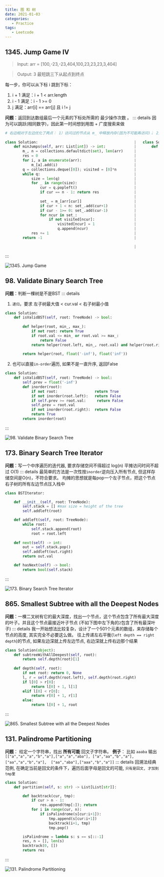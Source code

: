 ```yaml
---
title: 图 和 树
date: 2021-01-03
categories:
   - Practice
tags:
   - Leetcode
---
```


## 1345. Jump Game IV
> Input: arr = [100,-23,-23,404,100,23,23,23,3,404]

> Output: 3 最短跳三下从起点到终点

每一步，你可以从下标 i 跳到下标：
1. i + 1 满足：i + 1 < arr.length
2. i - 1 满足：i - 1 >= 0
3. j 满足：arr[i] == arr[j] 且 i != j

**问题**：返回到达数组最后一个元素的下标处所需的 最少操作次数 。
::: details
因为可以跳跃(相同数字)，因此第一时间想到用图 + 广度搜索来做
```python                            
# 右边相对于左边优化了两点： 1）访问过的节点从 m_ 中释放内存(因为不可能再访问)； 2） 对于每一个数字，不保存连续出现的index(除非首尾)
                                                                                                                                
class Solution:                                            |   class Solution:
    def minJumps(self, arr: List[int]) -> int:             |       def minJumps(self, arr: List[int]) -> int:
        m_, n = collections.defaultdict(set), len(arr)     |           m_, n = collections.defaultdict(list), len(arr)
        res = 0                                            |           res = 0 
        for i, a in enumerate(arr):                        |           for i, a in enumerate(arr):
            m_[a].add(i)                                   |               if len(m_[a]) > 1 and m_[a][-1] + 1 == i:
        q = collections.deque([0]); visited = [0]*n        |                   m_[a].pop()
        while q:                                           |               m_[a].append(i)
            size = len(q)                                  |           q = collections.deque([0]); visited = [0] * n
            for _ in range(size):                          |           while q:
                cur = q.popleft()                          |               size = len(q)
                if cur == n - 1: return res                |               for _ in range(size):
                                                           |                   cur = q.popleft()
                set_ = m_[arr[cur]]                        |                   if cur == n - 1: return res
                if cur + 1 < n: set_.add(cur+1)            |                   lst = m_[arr[cur]]
                if cur - 1>= 0: set_.add(cur-1)            |                   if cur + 1 < n: lst.append(cur+1)
                for ncur in set_:                          |                   if cur - 1>= 0: lst.append(cur-1)
                    if not visited[ncur]:                  |                   for ncur in lst:
                        visited[ncur] = 1                  |                       if not visited[ncur]:
                        q.append(ncur)                     |                           visited[ncur] = 1
            res += 1                                       |                           q.append(ncur)
        return -1                                          |                   m_[cur] = []

                                                           |               res += 1
```
:::

![1345. Jump Game](~@assets/lc-1345.png#center)

## 98. Validate Binary Search Tree 
**问题**：判断一棵树是不是BST
::: details
1. `递归`，要求 左子树最大值 < cur.val < 右子树最小值
```python                            
class Solution:
    def isValidBST(self, root: TreeNode) -> bool:
        
        def helper(root, min_, max_):
            if not root: return True
            if root.val <= min_ or root.val >= max_:
                return False
            return helper(root.left, min_, root.val) and helper(root.right, root.val, max_)
        
        return helper(root, float('-inf'), float('inf'))
```
2. 也可以直接`in-order`遍历, 如果不是一直升序, 返回False
```python
class Solution:
    def isValidBST(self, root: TreeNode) -> bool:
        self.prev = float('-inf')
        def inorder(root):
            if not root:                 return True
            if not inorder(root.left):   return False
            if self.prev >= root.val:     return False
            self.prev = root.val
            if not inorder(root.right):  return False
            return True
        return inorder(root)
```
:::

![98. Validate Binary Search Tree](~@assets/lc-98.png#center)

## 173. Binary Search Tree Iterator
**问题**：写一个中序遍历的迭代器, 要求存储空间不得超过 log(n) 平摊访问时间不超过 O(1)
::: details
最简单的方法是一次性按`inorder`逆向压入所有节点, 但这样存储空间是O(n)，不符合要求。 均摊的思想就是每pop一个左子节点，把这个节点右子树的所有左边节点压入栈中
```python                            
class BSTIterator:

    def __init__(self, root: TreeNode):
        self.stack = [] #max size = height of the tree
        self.addleft(root)

    def addleft(self, root: TreeNode):
        while root:
            self.stack.append(root)
            root = root.left
        
    def next(self) -> int:
        out = self.stack.pop()
        self.addleft(out.right)
        return out.val

    def hasNext(self) -> bool:
        return bool(self.stack)
```
:::

![173. Binary Search Tree Iterator](~@assets/lc-173.png#center)


## 865. Smallest Subtree with all the Deepest Nodes

**问题**：一棵二叉树有它的最大深度，找出一个节点，这个节点包含了所有最大深度的叶子。并且这个节点最接近叶子节点 (不如下图中左下角的`2`包含了所有最深叶子)
::: details
我一开始想法比较复杂，设计了一个501个元素的数组，来存储每个节点的高度, 其实完全不必要这么做。 往上传递左右平衡(`left depth == right depth`)的节点, 如果左边深就上传左边节点, 右边深就上传右边那个结果
```python
class Solution(object):
    def subtreeWithAllDeepest(self, root):
        return self.depth(root)[1]
        
    def depth(self, root):
        if not root: return 0, None
        l, r = self.depth(root.left), self.depth(root.right)
        if l[0] > r[0]:
            return l[0] + 1, l[1]
        elif l[0] < r[0]:
            return r[0] + 1, r[1]
        else:
            return l[0] + 1, root
```
:::


![865. Smallest Subtree with all the Deepest Nodes](~@assets/lc-865.png#center)


## 131. Palindrome Partitioning

**问题**： 给定一个字符串，找出 **所有可能** 回文子字符串。 
**例子**： 比如 `aaaba` 输出 `[["a","a","a","b","a"],["a","a","aba"], ["a","aa","b","a"],["aa","a","b","a"],  ["aa","aba"],["aaa","b","a"]]`
::: details
回溯法经典范例, 在确定当前是回文的条件下，遍历后面字母是回文的可能, `只有是回文, 才加到tmp里`
```python
class Solution:
    def partition(self, s: str) -> List[List[str]]:

        def backtrack(cur, tmp):
            if cur > n - 1:
                res.append(tmp[:]); return
            for i in range(cur, n):
                if isPalindrome(s[cur:i+1]):
                    tmp.append(s[cur:i+1])
                    backtrack(i+1, tmp)
                    tmp.pop()

        isPalindrome = lambda s: s == s[::-1]
        res, n = [], len(s)
        backtrack(0, [])
        return res
```
:::

![131. Palindrome Partitioning](~@assets/lc-131.png#center)
